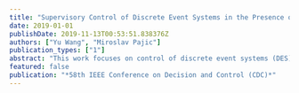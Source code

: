 ```yaml
---
title: "Supervisory Control of Discrete Event Systems in the Presence of Sensor and Actuator Attacks"
date: 2019-01-01
publishDate: 2019-11-13T00:53:51.838376Z
authors: ["Yu Wang", "Miroslav Pajic"]
publication_types: ["1"]
abstract: "This work focuses on control of discrete event systems (DES) in the presence of attacks on their inputs and outputs. We propose to model such attacks as nondeterministic finite state transducers (FSTs) and show how FSTs can be used to capture a very wide class of attacks including all previously considered attacks on DES, as well as additional attacks and attack features reported in recent security incidents. We study the supervisory control problem in cases when attacks occur: (i) only on the sensors, (ii) only on the actuators, and (iii) both on the actuators and sensors of the plant. For each case, we present new sets of controllability theorems and synthesizing algorithms for attack-resilient supervisors. On a series of examples, we illustrate the use of our approach for modeling and design of such security-aware supervisory control."
featured: false
publication: "*58th IEEE Conference on Decision and Control (CDC)*"
---
```


